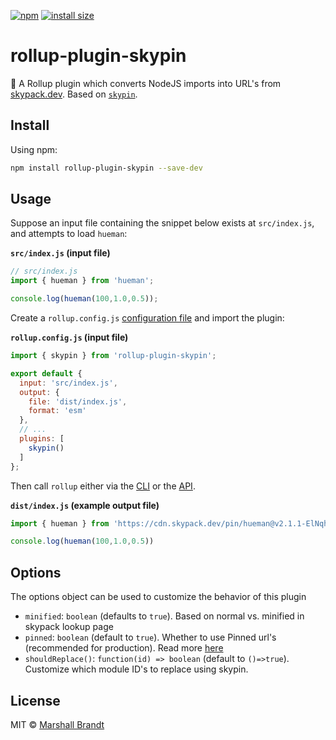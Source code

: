 [![npm](https://badgen.now.sh/npm/v/rollup-plugin-skypin)](https://npmjs.org/package/rollup-plugin-skypin)
[![install size](https://badgen.net/packagephobia/install/rollup-plugin-skypin)](https://packagephobia.com/result?p=rollup-plugin-skypin)

# rollup-plugin-skypin

🍣  A Rollup plugin which converts NodeJS imports into URL's from [skypack.dev](https://skypack.dev). Based on [`skypin`](https://github.com/marshallcb/skypin).

## Install

Using npm:

```sh
npm install rollup-plugin-skypin --save-dev
```
## Usage

Suppose an input file containing the snippet below exists at `src/index.js`, and attempts to load `hueman`:

**`src/index.js` (input file)**
```js
// src/index.js
import { hueman } from 'hueman';

console.log(hueman(100,1.0,0.5));
```

Create a `rollup.config.js` [configuration file](https://www.rollupjs.org/guide/en/#configuration-files) and import the plugin:

**`rollup.config.js` (input file)**
```js
import { skypin } from 'rollup-plugin-skypin';

export default {
  input: 'src/index.js',
  output: {
    file: 'dist/index.js',
    format: 'esm'
  },
  // ...
  plugins: [
    skypin()
  ]
};
```

Then call `rollup` either via the [CLI](https://www.rollupjs.org/guide/en/#command-line-reference) or the [API](https://www.rollupjs.org/guide/en/#javascript-api).

**`dist/index.js` (example output file)**
```js
import { hueman } from 'https://cdn.skypack.dev/pin/hueman@v2.1.1-ElNqhC8YFxLlgRtjjL9o/min/hueman.js';

console.log(hueman(100,1.0,0.5))
```

## Options

The options object can be used to customize the behavior of this plugin

- `minified`: `boolean` (defaults to `true`). Based on normal vs. minified in skypack lookup page 
- `pinned`: `boolean` (default to `true`). Whether to use Pinned url's (recommended for production). Read more [here](https://docs.skypack.dev/skypack-cdn/api-reference/pinned-urls-optimized)
- `shouldReplace()`: `function(id) => boolean` (default to `()=>true`). Customize which module ID's to replace using skypin. 

## License

MIT © [Marshall Brandt](https://m4r.sh)
